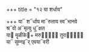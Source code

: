+++
title = "१२ या शर्धाय"

+++
या᳓ श᳓र्धाय मा᳓रुताय स्व᳓भानवे  
श्र᳓वो अ᳓मृत्यु धु᳓क्षत  
या᳓ मॄळीके᳓+ मरु᳓तां᳐ तुरा᳓णां᳐  
या᳓ सुम्नइ᳓र् एवया᳓वरी